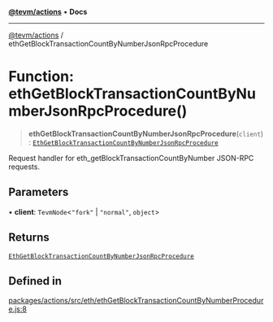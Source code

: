 [**@tevm/actions**](../README.md) • **Docs**

***

[@tevm/actions](../globals.md) / ethGetBlockTransactionCountByNumberJsonRpcProcedure

# Function: ethGetBlockTransactionCountByNumberJsonRpcProcedure()

> **ethGetBlockTransactionCountByNumberJsonRpcProcedure**(`client`): [`EthGetBlockTransactionCountByNumberJsonRpcProcedure`](../type-aliases/EthGetBlockTransactionCountByNumberJsonRpcProcedure.md)

Request handler for eth_getBlockTransactionCountByNumber JSON-RPC requests.

## Parameters

• **client**: `TevmNode`\<`"fork"` \| `"normal"`, `object`\>

## Returns

[`EthGetBlockTransactionCountByNumberJsonRpcProcedure`](../type-aliases/EthGetBlockTransactionCountByNumberJsonRpcProcedure.md)

## Defined in

[packages/actions/src/eth/ethGetBlockTransactionCountByNumberProcedure.js:8](https://github.com/evmts/tevm-monorepo/blob/main/packages/actions/src/eth/ethGetBlockTransactionCountByNumberProcedure.js#L8)
